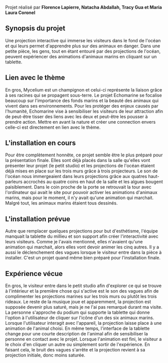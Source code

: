 Projet réalisé par **Florence Lapierre, Natacha Abdallah, Tracy Gua et Maria Laura Coronel**

<h2>Synopsis du projet</h2> 
Une projection interactive qui immerse les visiteurs dans le fond de l'océan et qui leurs permet d'apprendre plus sur des animaux en danger. Dans une petite pièce, les gens, tout en étant entouré par des projections de l'océan, peuvent expériencer des animations d'animaux marins en cliquant sur un tablette. 

<h2>Lien avec le thème</h2> 
En gros, Mycelium est un champignon et celui-ci représente la liaison grâce à ses racines qui se propagent sous-terre. Le projet Echomarine se focalise beaucoup sur l'importance des fonds marins et la beauté des animaux qui vivent dans ses environnements. Pour les protéger des enjeux causés par l'humanité, Echomarine vise à sensibiliser les visiteurs de leur attraction afin de peut-être tisser des liens avec les deux et peut-être les pousser à prendre action. Mettre en avant la nature et créer une connection envers celle-ci est directement en lien avec le thème. 

<h2>L'installation en cours</h2> 
Pour être complètement honnête, ce projet semble être le plus préparé pour la présentation finale. Elles sont déjà placés dans la salle qu'elles vont présenter leur projet (le petit studio) et les projections de l'océan étaient déjà mises en place sur les trois murs grâce à trois projecteurs. Le son de l'océan nous immergeaient dans leurs projections grâce aux quatres haut-parleurs accrochés au quatre coins en haut de la salle et les algues bougent paisiblement. Dans le coin proche de la porte se retrouvait la tour avec l'ordinateur qui avait le site pour pouvoir activer les animations d'animaux marins, mais pour le moment, il n'y avait qu'une animation qui marchait. Malgré tout, les animaux marins étaient tous dessinés.

<h2>L'installation prévue</h2> 
Autre que remplacer quelques projections pour but d'esthétisme, l'équipe manquait la tablette du millieu et son support afin créer l'interactivité avec leurs visiteurs. Comme je l'avais mentionné, elles n'avaient qu'une animation qui marchait, alors elles vont devoir animer les cinq autres. Il y a aussi le déclenchement des vagues lorsque le visiteur entre dans la pièce à installer. C'est un projet quand même bien préparé pour l'installation finale.  

<h2>Expérience vécue</h2>
En gros, le visiteur entre dans le petit studio afin d'explorer ce qui se trouve à l'intérieur et la première chose qui s'active est le son des vagues afin de complimenter les projections marines sur les trois murs ou plutôt les trois rideaux. Le reste de la musique joue et apparemment, la projection est supposée devenir plus saturé, mais je ne l'ai pas remarqué durant ma visite. La personne s'approche du podium qui supporte la tablette qui donne l'option à l'utilisateur de cliquer sur l'icône d'un des six animaux marins. Lorsque l'utilisateur interagit avec l'appareil, la projection laisse place à une animation de l'animal choisi. En même temps, l'interface de la tablette change pour une courte description de l'animal afin de sensibiliser la personne en contact avec le projet. Lorsque l'animation est fini, le visiteur a le choix d'en cliquer un autre ou simplement sortir de l'expérience. En faisant cela, le bruit des vagues s'arrête et la projection revient à sa projection initiale, donc moins saturée. 
